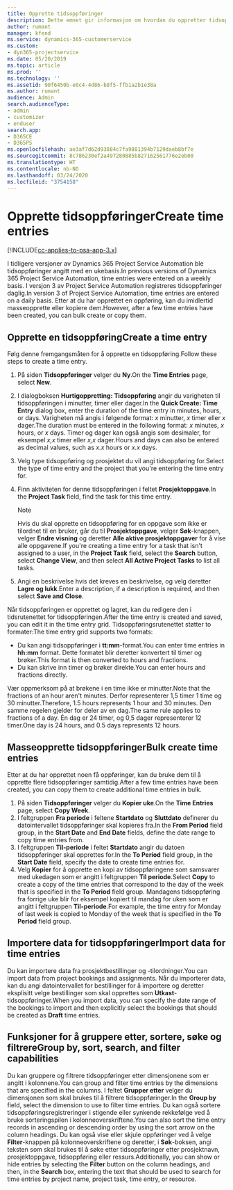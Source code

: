 ```yaml
---
title: Opprette tidsoppføringer
description: Dette emnet gir informasjon om hvordan du oppretter tidsoppføringer.
author: rumant
manager: kfend
ms.service: dynamics-365-customerservice
ms.custom:
- dyn365-projectservice
ms.date: 05/20/2019
ms.topic: article
ms.prod: ''
ms.technology: ''
ms.assetid: 90f6450b-e0c4-4d86-b8f5-ffb1a2b1e38a
ms.author: rumant
audience: Admin
search.audienceType:
- admin
- customizer
- enduser
search.app:
- D365CE
- D365PS
ms.openlocfilehash: ae3af7d62d93884c7fa9881394b7129daeb8bf7e
ms.sourcegitcommit: 8c786230ef2a497280885b827162561776e2eb00
ms.translationtype: HT
ms.contentlocale: nb-NO
ms.lasthandoff: 03/24/2020
ms.locfileid: "3754158"
---
```

# <a name="create-time-entries"></a><span data-ttu-id="372b4-103">Opprette tidsoppføringer</span><span class="sxs-lookup"><span data-stu-id="372b4-103">Create time entries</span></span>

[!INCLUDE[cc-applies-to-psa-app-3.x](../includes/cc-applies-to-psa-app-3x.md)]

<span data-ttu-id="372b4-104">I tidligere versjoner av Dynamics 365 Project Service Automation ble tidsoppføringer angitt med en ukebasis.</span><span class="sxs-lookup"><span data-stu-id="372b4-104">In previous versions of Dynamics 365 Project Service Automation, time entries were entered on a weekly basis.</span></span> <span data-ttu-id="372b4-105">I versjon 3 av Project Service Automation registreres tidsoppføringer daglig.</span><span class="sxs-lookup"><span data-stu-id="372b4-105">In version 3 of Project Service Automation, time entries are entered on a daily basis.</span></span> <span data-ttu-id="372b4-106">Etter at du har opprettet en oppføring, kan du imidlertid masseopprette eller kopiere dem.</span><span class="sxs-lookup"><span data-stu-id="372b4-106">However, after a few time entries have been created, you can bulk create or copy them.</span></span>

## <a name="create-a-time-entry"></a><span data-ttu-id="372b4-107">Opprette en tidsoppføring</span><span class="sxs-lookup"><span data-stu-id="372b4-107">Create a time entry</span></span>

<span data-ttu-id="372b4-108">Følg denne fremgangsmåten for å opprette en tidsoppføring.</span><span class="sxs-lookup"><span data-stu-id="372b4-108">Follow these steps to create a time entry.</span></span>

1. <span data-ttu-id="372b4-109">På siden **Tidsoppføringer** velger du **Ny**.</span><span class="sxs-lookup"><span data-stu-id="372b4-109">On the **Time Entries** page, select **New**.</span></span>
2. <span data-ttu-id="372b4-110">I dialogboksen **Hurtigoppretting: Tidsoppføring** angir du varigheten til tidsoppføringen i minutter, timer eller dager.</span><span class="sxs-lookup"><span data-stu-id="372b4-110">In the **Quick Create: Time Entry** dialog box, enter the duration of the time entry in minutes, hours, or days.</span></span> <span data-ttu-id="372b4-111">Varigheten må angis i følgende format: *x* minutter, *x* timer eller *x* dager.</span><span class="sxs-lookup"><span data-stu-id="372b4-111">The duration must be entered in the following format: *x* minutes, *x* hours, or *x* days.</span></span> <span data-ttu-id="372b4-112">Timer og dager kan også angis som desimaler, for eksempel *x,x* timer eller *x,x* dager.</span><span class="sxs-lookup"><span data-stu-id="372b4-112">Hours and days can also be entered as decimal values, such as *x.x* hours or *x.x* days.</span></span>
3. <span data-ttu-id="372b4-113">Velg type tidsoppføring og prosjektet du vil angi tidsoppføring for.</span><span class="sxs-lookup"><span data-stu-id="372b4-113">Select the type of time entry and the project that you're entering the time entry for.</span></span>
4. <span data-ttu-id="372b4-114">Finn aktiviteten for denne tidsoppføringen i feltet **Prosjektoppgave**.</span><span class="sxs-lookup"><span data-stu-id="372b4-114">In the **Project Task** field, find the task for this time entry.</span></span>

    > [!NOTE]
    > <span data-ttu-id="372b4-115">Hvis du skal opprette en tidsoppføring for en oppgave som ikke er tilordnet til en bruker, går du til **Prosjektoppgave**, velger **Søk**-knappen, velger **Endre visning** og deretter **Alle aktive prosjektoppgaver** for å vise alle oppgavene.</span><span class="sxs-lookup"><span data-stu-id="372b4-115">If you're creating a time entry for a task that isn't assigned to a user, in the **Project Task** field, select the **Search** button, select **Change View**, and then select **All Active Project Tasks** to list all tasks.</span></span>

5. <span data-ttu-id="372b4-116">Angi en beskrivelse hvis det kreves en beskrivelse, og velg deretter **Lagre og lukk**.</span><span class="sxs-lookup"><span data-stu-id="372b4-116">Enter a description, if a description is required, and then select **Save and Close**.</span></span>

<span data-ttu-id="372b4-117">Når tidsoppføringen er opprettet og lagret, kan du redigere den i tidsrutenettet for tidsoppføringen.</span><span class="sxs-lookup"><span data-stu-id="372b4-117">After the time entry is created and saved, you can edit it in the time entry grid.</span></span> <span data-ttu-id="372b4-118">Tidsoppføringsrutenettet støtter to formater:</span><span class="sxs-lookup"><span data-stu-id="372b4-118">The time entry grid supports two formats:</span></span>

- <span data-ttu-id="372b4-119">Du kan angi tidsoppføringer i **tt:mm**-format.</span><span class="sxs-lookup"><span data-stu-id="372b4-119">You can enter time entries in **hh:mm** format.</span></span> <span data-ttu-id="372b4-120">Dette formatet blir deretter konvertert til timer og brøker.</span><span class="sxs-lookup"><span data-stu-id="372b4-120">This format is then converted to hours and fractions.</span></span>
- <span data-ttu-id="372b4-121">Du kan skrive inn timer og brøker direkte.</span><span class="sxs-lookup"><span data-stu-id="372b4-121">You can enter hours and fractions directly.</span></span>

<span data-ttu-id="372b4-122">Vær oppmerksom på at brøkene i en time ikke er minutter.</span><span class="sxs-lookup"><span data-stu-id="372b4-122">Note that the fractions of an hour aren't minutes.</span></span> <span data-ttu-id="372b4-123">Derfor representerer 1,5 timer 1 time og 30 minutter.</span><span class="sxs-lookup"><span data-stu-id="372b4-123">Therefore, 1.5 hours represents 1 hour and 30 minutes.</span></span> <span data-ttu-id="372b4-124">Den samme regelen gjelder for deler av en dag.</span><span class="sxs-lookup"><span data-stu-id="372b4-124">The same rule applies to fractions of a day.</span></span> <span data-ttu-id="372b4-125">Én dag er 24 timer, og 0,5 dager representerer 12 timer.</span><span class="sxs-lookup"><span data-stu-id="372b4-125">One day is 24 hours, and 0.5 days represents 12 hours.</span></span>

## <a name="bulk-create-time-entries"></a><span data-ttu-id="372b4-126">Masseopprette tidsoppføringer</span><span class="sxs-lookup"><span data-stu-id="372b4-126">Bulk create time entries</span></span>

<span data-ttu-id="372b4-127">Etter at du har opprettet noen få oppføringer, kan du bruke dem til å opprette flere tidsoppføringer samtidig.</span><span class="sxs-lookup"><span data-stu-id="372b4-127">After a few time entries have been created, you can copy them to create additional time entries in bulk.</span></span>

1. <span data-ttu-id="372b4-128">På siden **Tidsoppføringer** velger du **Kopier uke**.</span><span class="sxs-lookup"><span data-stu-id="372b4-128">On the **Time Entries** page, select **Copy Week**.</span></span>
2. <span data-ttu-id="372b4-129">I feltgruppen **Fra periode** i feltene **Startdato** og **Sluttdato** definerer du datointervallet tidsoppføringer skal kopieres fra.</span><span class="sxs-lookup"><span data-stu-id="372b4-129">In the **From Period** field group, in the **Start Date** and **End Date** fields, define the date range to copy time entries from.</span></span>
3. <span data-ttu-id="372b4-130">I feltgruppen **Til-periode** i feltet **Startdato** angir du datoen tidsoppføringer skal opprettes for.</span><span class="sxs-lookup"><span data-stu-id="372b4-130">In the **To Period** field group, in the **Start Date** field, specify the date to create time entries for.</span></span>
4. <span data-ttu-id="372b4-131">Velg **Kopier** for å opprette en kopi av tidsoppføringene som samsvarer med ukedagen som er angitt i feltgruppen **Til periode**.</span><span class="sxs-lookup"><span data-stu-id="372b4-131">Select **Copy** to create a copy of the time entries that correspond to the day of the week that is specified in the **To Period** field group.</span></span> <span data-ttu-id="372b4-132">Mandagens tidsoppføring fra forrige uke blir for eksempel kopiert til mandag for uken som er angitt i feltgruppen **Til-periode**.</span><span class="sxs-lookup"><span data-stu-id="372b4-132">For example, the time entry for Monday of last week is copied to Monday of the week that is specified in the **To Period** field group.</span></span>

## <a name="import-data-for-time-entries"></a><span data-ttu-id="372b4-133">Importere data for tidsoppføringer</span><span class="sxs-lookup"><span data-stu-id="372b4-133">Import data for time entries</span></span>

<span data-ttu-id="372b4-134">Du kan importere data fra prosjektbestillinger og -tilordninger.</span><span class="sxs-lookup"><span data-stu-id="372b4-134">You can import data from project bookings and assignments.</span></span> <span data-ttu-id="372b4-135">Når du importerer data, kan du angi datointervallet for bestillinger for å importere og deretter eksplisitt velge bestillinger som skal opprettes som **Utkast**-tidsoppføringer.</span><span class="sxs-lookup"><span data-stu-id="372b4-135">When you import data, you can specify the date range of the bookings to import and then explicitly select the bookings that should be created as **Draft** time entries.</span></span>

## <a name="group-by-sort-search-and-filter-capabilities"></a><span data-ttu-id="372b4-136">Funksjoner for å gruppere etter, sortere, søke og filtrere</span><span class="sxs-lookup"><span data-stu-id="372b4-136">Group by, sort, search, and filter capabilities</span></span>

<span data-ttu-id="372b4-137">Du kan gruppere og filtrere tidsoppføringer etter dimensjonene som er angitt i kolonnene.</span><span class="sxs-lookup"><span data-stu-id="372b4-137">You can group and filter time entries by the dimensions that are specified in the columns.</span></span> <span data-ttu-id="372b4-138">I feltet **Grupper etter** velger du dimensjonen som skal brukes til å filtrere tidsoppføringer.</span><span class="sxs-lookup"><span data-stu-id="372b4-138">In the **Group by** field, select the dimension to use to filter time entries.</span></span> <span data-ttu-id="372b4-139">Du kan også sortere tidsoppføringsregistreringer i stigende eller synkende rekkefølge ved å bruke sorteringspilen i kolonneoverskriftene.</span><span class="sxs-lookup"><span data-stu-id="372b4-139">You can also sort the time entry records in ascending or descending order by using the sort arrow on the column headings.</span></span> <span data-ttu-id="372b4-140">Du kan også vise eller skjule oppføringer ved å velge **Filter**-knappen på kolonneoverskriftene og deretter, i **Søk**-boksen, angi teksten som skal brukes til å søke etter tidsoppføringer etter prosjektnavn, prosjektoppgave, tidsoppføring eller ressurs.</span><span class="sxs-lookup"><span data-stu-id="372b4-140">Additionally, you can show or hide entries by selecting the **Filter** button on the column headings, and then, in the **Search** box, entering the text that should be used to search for time entries by project name, project task, time entry, or resource.</span></span>
